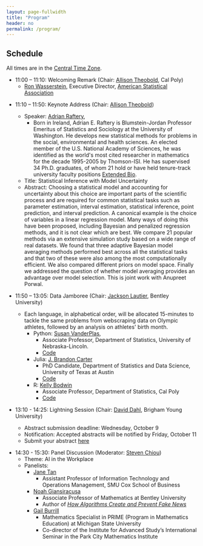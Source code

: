```yaml
---
layout: page-fullwidth
title: "Program"
header: no
permalink: /program/
---
```


## Schedule

All times are in the [Central Time Zone](https://en.wikipedia.org/wiki/Central_Time_Zone).

+ 11:00 – 11:10: Welcoming Remark (Chair: [Allison Theobold](https://statistics.calpoly.edu/allison-theobold), Cal Poly)
    - [Ron Wasserstein](https://www.amstat.org/about-asa/ronald-l-wasserstein),
	Executive Director, [American Statistical Association](https://www.amstat.org/)

<!---
    - [Mine Çetinkaya-Rundel](https://scholars.duke.edu/person/mine), Professor
      of the Practice and the Director of Undergraduate Studies at the
      [Department of Statistical Science](https://stat.duke.edu/), [Duke University](https://duke.edu/); 
	    and 2023 Chair of the ASA Section on Statistical Computing
---> 

+ 11:10 – 11:50: Keynote Address (Chair: [Allison Theobold](https://statistics.calpoly.edu/allison-theobold))
    - Speaker: [Adrian Raftery](https://sites.stat.washington.edu/raftery/),
        - Born in Ireland, Adrian E. Raftery is Blumstein-Jordan Professor Emeritus of Statistics and
          Sociology at the University of Washington. He develops new statistical methods for problems
          in the social, environmental and health sciences. An elected member of the U.S. National Academy
          of Sciences, he was identified as the world's most cited researcher in mathematics for the
          decade 1995-2005 by Thomson-ISI. He has supervised 34 Ph.D. graduates, of whom 21 hold or have
          held tenure-track university faculty positions [Extended Bio](https://sites.stat.washington.edu/raftery/bio.html).
    - Title: Statistical Inference with Model Uncertainty
    - Abstract: Choosing a statistical model and accounting for uncertainty about this choice
      are important parts of the scientific process and are required for common statistical
      tasks such as parameter estimation, interval estimation, statistical inference, point
      prediction, and interval prediction. A canonical example is the choice of variables in
      a linear regression model. Many ways of doing this have been proposed, including Bayesian
      and penalized regression methods, and it is not clear which are best. We compare 21 popular
      methods via an extensive simulation study based on a wide range of real datasets. We found that
      three adaptive Bayesian model averaging methods performed best across all the statistical tasks
      and that two of these were also among the most computationally efficient. We also compared
      different priors on model space. Finally we addressed the question of whether model averaging
      provides an advantage over model selection. This is joint work with Anupreet Porwal.

+ 11:50 – 13:05: Data Jamboree (Chair: [Jackson Lautier](https://jacksonlautier.com/), Bentley University) 
  - Each language, in alphabetical order, will be allocated 15-minutes to tackle the same problems from webscraping data on Olympic athletes, followed by an analysis on athletes' birth month. 
    - Python: [Susan VanderPlas](https://statistics.unl.edu/susan-vanderplas), 
      + Associate Professor, Department of Statistics, University of Nebraska-Lincoln. 
      + [Code]()
    - Julia: [J. Brandon Carter](https://jbcart.github.io/)
      + PhD Candidate, Department of Statistics and Data Science, University of Texas at Austin
      + [Code]()
    - R: [Kelly Bodwin](https://www.kelly-bodwin.com/)
      + Associate Professor, Department of Statistics, Cal Poly
      + [Code]()
+ 13:10 - 14:25: Lightning Session (Chair: [David Dahl](https://dahl.byu.edu/), Brigham Young University)
    - Abstract submission deadline: Wednesday, October 9
    - Notification: Accepted abstracts will be notified by Friday, October 11
    - Submit your abstract [here](https://forms.gle/Rs1RU4K8Cj8ELURh6)
    
<!--
    - Zoe Rehnberg and Emily Robinson, California Polytechnic State University
	<details><summary>Enhancing Statistical Computing Education through Game
	Plans: A Pedagogical Approach</summary>
	In statistical computing education, students often grapple with the
	transition from conceptualizing a data task, such as data wrangling or
	visualization, to writing the necessary code. While students likely have the
	original data set and a vision of the desired outcome, we need to teach
	students how to translate a general task (e.g., add a variable, combine two
	data sets, summarize groups, create a visualization, etc.) into appropriate
	(and correctly ordered) lines of code. Further, as tasks get more
	complicated and datasets get larger, this translation between the data task
	and code becomes increasingly difficult. Drawing from computer science
	education literature, which advocates breaking down steps of complex
	problem-solving tasks and writing about code (Catrambone, 2011), we
	introduced “game planning” into four sections of introductory statistical
	computing that focus on the tidyverse in R. Game plans serve as strategic
	guides that prompt students to map their coding strategies before
	implementation. Students can create game plans in various formats, such as
	pen-and-paper or digital tools like the online whiteboard Excalidraw. Our
	presentation explores the rationale behind game plans, showcases diverse
	student approaches, and provides practical tools and examples, all aimed at
	improving students’ proficiency and structured thinking in statistical
	computing.
	</details>
--->

+ 14:30 - 15:30: Panel Discussion (Moderator: [Steven Chiou](https://www.sychiou.com/))
    - Theme: AI in the Workplace
    - Panelists:
        + [Jane Tan](https://www.smu.edu/cox/business-school-community/faculty/jane-tan)
            - Assistant Professor of Information Technology and Operations Management, SMU Cox School of Business
        + [Noah Giansiracusa](https://www.noahgian.com/)
            - Associate Professor of Mathematics at Bentley University 
            - Author of [*How Algorithms Create and Prevent Fake News*](https://www.noahgian.com/books)
        + [Gail Burrill](https://directory.natsci.msu.edu/Directory/Profiles/Person/102827?org=39&group=81)
            - Mathematics Specialist in PRIME (Program in Mathematics Education) at Michigan State University
            - Co-director of the Institute for Advanced Study’s International Seminar 
            in the Park City Mathematics Institute
